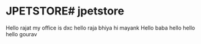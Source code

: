 # JPETSTORE# jpetstore
Hello rajat
my office is dxc
hello raja bhiya
hi mayank
Hello baba
hello hello
hello gourav
